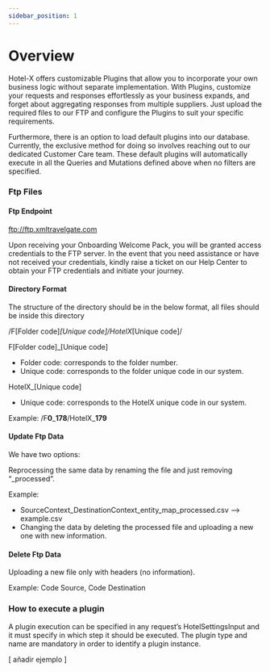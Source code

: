 ```yaml
---
sidebar_position: 1
---
```


# Overview

Hotel-X offers customizable Plugins that allow you to incorporate your own business logic without separate implementation. With Plugins, customize your requests and responses effortlessly as your business expands, and forget about aggregating responses from multiple suppliers. Just upload the required files to our FTP and configure the Plugins to suit your specific requirements.

Furthermore, there is an option to load default plugins into our database. Currently, the exclusive method for doing so involves reaching out to our dedicated Customer Care team. These default plugins will automatically execute in all the Queries and Mutations defined above when no filters are specified.

### Ftp Files

#### Ftp Endpoint

ftp://ftp.xmltravelgate.com

Upon receiving your Onboarding Welcome Pack, you will be granted access credentials to the FTP server. In the event that you need assistance or have not received your credentials, kindly raise a ticket on our Help Center to obtain your FTP credentials and initiate your journey.

#### Directory Format

The structure of the directory should be in the below format, all files should be inside this directory

/F[Folder code]_[Unique code]/HotelX_[Unique code]/

F[Folder code]_[Unique code]
* Folder code: corresponds to the folder number.
* Unique code: corresponds to the folder unique code in our system.

HotelX_[Unique code]
* Unique code: corresponds to the HotelX unique code in our system.

Example: /F**0**\_**178**/HotelX\_**179**

#### Update Ftp Data

We have two options:

Reprocessing the same data by renaming the file and just removing “_processed”.

Example:
* SourceContext_DestinationContext_entity_map_processed.csv –> example.csv
* Changing the data by deleting the processed file and uploading a new one with new information.

#### Delete Ftp Data

Uploading a new file only with headers (no information).

Example: Code Source, Code Destination

### How to execute a plugin

A plugin execution can be specified in any request’s HotelSettingsInput and it must specify in which step it should be executed. The plugin type and name are mandatory in order to identify a plugin instance.

[ añadir ejemplo ]